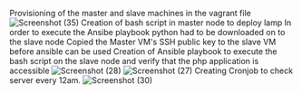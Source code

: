 Provisioning of the master and slave machines in the vagrant file
![Screenshot (35)](https://github.com/AbdulmajeedAnas/192.168.56.10/assets/159162421/e42a163c-8930-4453-9a44-8232aa778ba0)
Creation of bash script in master node to deploy lamp
In order to execute the Ansibe playbook python had to be downloaded on to the slave node
Copied the Master VM's SSH public key to the slave VM before ansible can be used 
Creation of Ansible playbook to execute the bash script on the slave node and verify that the php application is accessible
![Screenshot (28)](https://github.com/AbdulmajeedAnas/192.168.56.10/assets/159162421/839d1c38-2eed-4dbd-a0d9-6a37945b41f7)
![Screenshot (27)](https://github.com/AbdulmajeedAnas/192.168.56.10/assets/159162421/ca94660f-a7e5-4bd6-8bba-903324c9ebd1)
Creating Cronjob to check server every 12am.
![Screenshot (30)](https://github.com/AbdulmajeedAnas/192.168.56.10/assets/159162421/8c063afb-ccc6-44b1-83a8-3eecef1c3a6b)

